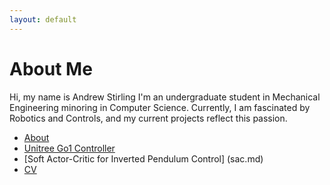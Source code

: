 ```yaml
---
layout: default
---
```


# About Me


Hi, my name is Andrew Stirling I'm an undergraduate student in Mechanical Engineering minoring in Computer Science. Currently, I am fascinated by Robotics and Controls, and my current projects reflect this passion. 

- [About](about.html)
- [Unitree Go1 Controller](go1.md)
- [Soft Actor-Critic for Inverted Pendulum Control] (sac.md)
- [CV](cv.html)